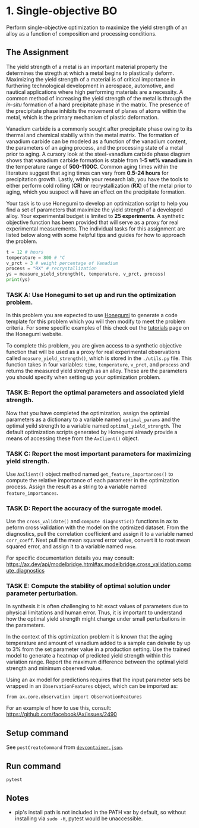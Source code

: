 # 1. Single-objective BO

Perform single-objective optimization to maximize the yield strength of an alloy as a function of composition and processing conditions.

## The Assignment

The yield strength of a metal is an important material property the determines the stregth at which a metal begins to plastically deform. Maximizing the yield strength of a material is of critical importance in furthering technological development in aerospace, automotive, and nautical applications where high performing materials are a necessity. A common method of increasing the yield strength of the metal is through the *in-situ* formation of a hard precipitate phase in the matrix. The presence of the precipitate phase inhibits the movement of planes of atoms within the metal, which is the primary mechanism of plastic deformation.

Vanadium carbide is a commonly sought after precipitate phase owing to its thermal and chemical stabiliy within the metal matrix. The formation of vanadium carbide can be modeled as a function of the vanadium content, the parameters of an aging process, and the processing state of a metal prior to aging. A cursory look at the steel-vanadium carbide phase diagram shows that vanadium carbide formation is stable from **1-5 wt% vanadium** in the temperature range of **500-1100C**. Common aging times within the literature suggest that aging times can vary from **0.5-24 hours** for precipitation growth. Lastly, within your research lab, you have the tools to either perform cold rolling (**CR**) or recrystallization (**RX**) of the metal prior to aging, which you suspect will have an effect on the precipitate formation.

Your task is to use Honegumi to develop an optimization script to help you find a set of parameters that maximize the yield strength of a developed alloy. Your experimental budget is limited to **25 experiments**. A synthetic objective function has been provided that will serve as a proxy for real experimental measurements. The individual tasks for this assignment are listed below along with some helpful tips and guides for how to approach the problem.

```python
t = 12 # hours
temperature = 800 # °C
v_prct = 3 # weight percentage of Vanadium
process = "RX" # recrystallization
ys = measure_yield_strength(t, temperature, v_prct, process)
print(ys)
```

### **TASK A:** Use Honegumi to set up and run the optimization problem.

In this problem you are expected to use [Honegumi](https://honegumi.readthedocs.io/) to generate a code template for this problem which you will then modify to meet the problem criteria. For some specific examples of this check out the [tutorials](https://honegumi.readthedocs.io/en/latest/tutorials.html) page on the Honegumi website.

To complete this problem, you are given access to a synthetic objective function that will be used as a proxy for real experimental observations called `measure_yield_strength()`, which is stored in the `./utils.py` file. This function takes in four variables: `time`, `temperature`, `v_prct`, and `process` and returns the measured yield strength as an alloy. These are the parameters you should specify when setting up your optimization problem.

### **TASK B:** Report the optimal parameters and associated yield strength.

Now that you have completed the optimization, assign the optimial parameters as a dictionary to a variable named `optimal_params` and the optimal yeild strength to a variable named `optimal_yield_strength`. The default optimization scripts generated by Honegumi already provide a means of accessing these from the `AxClient()` object.

### **TASK C:** Report the most important parameters for maximizing yield strength.

Use `AxClient()` object method named `get_feature_importances()` to compute the relative importance of each parameter in the optimization process. Assign the result as a string to a variable named `feature_importances`.

### **TASK D:** Report the accuracy of the surrogate model.

Use the `cross_validate()` and `compute diagnostic()` functions in ax to peform cross validation with the model on the optimized dataset. From the diagnostics, pull the correlation coefficient and assign it to a variable named `corr_coeff`. Next pull the mean squared error value, convert it to root mean squared error, and assign it to a variable named `rmse`.

For specific documentation details you may consult: https://ax.dev/api/modelbridge.html#ax.modelbridge.cross_validation.compute_diagnostics

### **TASK E:** Compute the stability of optimal solution under parameter perturbation.

In synthesis it is often challenging to hit exact values of parameters due to physical limitations and human error. Thus, it is important to understand how the optimal yield strength might change under small perturbations in the parameters. 

In the context of this optimization problem it is known that the aging temperature and amount of vanadium added to a sample can deivate by up to 3% from the set parameter value in a production setting. Use the trained model to generate a heatmap of predicted yield strength within this variation range. Report the maximum difference between the optimal yield strength and minimum observed value.

Using an ax model for predictions requires that the input parameter sets be wrapped in an `ObservationFeatures` object, which can be imported as:

`from ax.core.observation import ObservationFeatures`

For an example of how to use this, consult: https://github.com/facebook/Ax/issues/2490

## Setup command

See `postCreateCommand` from [`devcontainer.json`](.devcontainer/devcontainer.json).

## Run command
`pytest`

## Notes
- pip's install path is not included in the PATH var by default, so without installing via `sudo -H`, pytest would be unaccessible.

